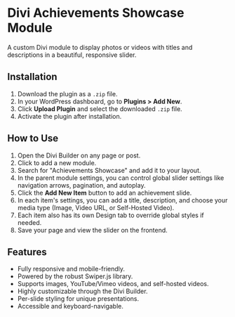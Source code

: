 # Divi Achievements Showcase Module

A custom Divi module to display photos or videos with titles and descriptions in a beautiful, responsive slider.

## Installation

1.  Download the plugin as a `.zip` file.
2.  In your WordPress dashboard, go to **Plugins > Add New**.
3.  Click **Upload Plugin** and select the downloaded `.zip` file.
4.  Activate the plugin after installation.

## How to Use

1.  Open the Divi Builder on any page or post.
2.  Click to add a new module.
3.  Search for "Achievements Showcase" and add it to your layout.
4.  In the parent module settings, you can control global slider settings like navigation arrows, pagination, and autoplay.
5.  Click the **Add New Item** button to add an achievement slide.
6.  In each item's settings, you can add a title, description, and choose your media type (Image, Video URL, or Self-Hosted Video).
7.  Each item also has its own Design tab to override global styles if needed.
8.  Save your page and view the slider on the frontend.

## Features

*   Fully responsive and mobile-friendly.
*   Powered by the robust Swiper.js library.
*   Supports images, YouTube/Vimeo videos, and self-hosted videos.
*   Highly customizable through the Divi Builder.
*   Per-slide styling for unique presentations.
*   Accessible and keyboard-navigable.
